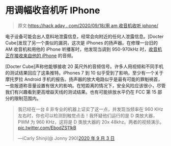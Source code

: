 # 用调幅收音机听 IPhone

> 原文:[https://hack aday . com/2020/09/18/用 am 收音机收听 iphone/](https://hackaday.com/2020/09/18/listening-to-an-iphone-with-am-radio/)

电子设备可能会出人意料地泄露信息，经常会向附近的任何人泄露信息。[Docter Cube]发现了另一个类似的漏洞，这次是 iPhones 的扬声器。在修理一台旧的 AM 收音机和用他的 iPhone 听播客时，他发现当调到 950-970kHz 时，[收音机正在接收来自他的 iPhone](https://twitter.com/doctorcube/status/1300953606221422594) 的音频。

[Docter Cube]声称他能够接收 20 英尺外的音频信号。许多人用视频和不同手机的测试结果回应了这条推特。iPhones 7 到 10 似乎受到了影响，至少有一个关于摩托罗拉 Android 手机的报告。扬声器的放大电路似乎是最有可能的罪魁祸首，一些报道称音量设置有很大的影响。在短距离的情况下，安全风险应该很小，尽管我们有兴趣看到更高增益天线的测试结果。也有可能排放水平仍在 FCC 第 15 部分的限制范围内。

> 我已经在一台 8 非专业的机器上证实了这一点，并发现当频率在 960 KHz 左右时，你也可以检测到触觉点击！我怀疑他们运行的是 D 类放大器，PWM 为 960 KHz，这将是 D 类放大器的 20x 48khz。两者的视频演示。[pic.twitter.com/EbodZS11kB](https://t.co/EbodZS11kB)
> 
> —iCarly Shinji(@ Jonny 290)[2020 年 9 月 3 日](https://twitter.com/jonny290/status/1301348624769536000?ref_src=twsrc%5Etfw)